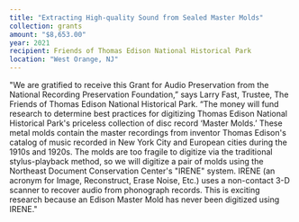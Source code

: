 ```yaml
---
title: "Extracting High-quality Sound from Sealed Master Molds"
collection: grants
amount: "$8,653.00"
year: 2021
recipient: Friends of Thomas Edison National Historical Park
location: "West Orange, NJ"
---
```


"We are gratified to receive this Grant for Audio Preservation from the National Recording
Preservation Foundation,” says Larry Fast, Trustee, The Friends of Thomas Edison National
Historical Park. “The money will fund research to determine best practices for digitizing
Thomas Edison National Historical Park's priceless collection of disc record ‘Master Molds.’
These metal molds contain the master recordings from inventor Thomas Edison's catalog of
music recorded in New York City and European cities during the 1910s and 1920s. The molds
are too fragile to digitize via the traditional stylus-playback method, so we will digitize a pair of
molds using the Northeast Document Conservation Center's "IRENE" system. IRENE (an acronym for Image, Reconstruct, Erase Noise, Etc.) uses a
non-contact 3-D scanner to recover audio from phonograph records. This is exciting research
because an Edison Master Mold has never been digitized using IRENE."